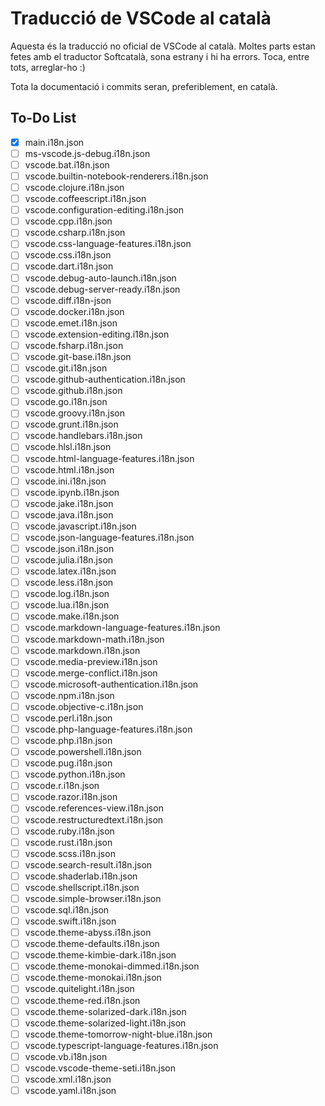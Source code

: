 # Traducció de VSCode al català

Aquesta és la traducció no oficial de VSCode al català. Moltes parts estan fetes amb el traductor Softcatalà, sona estrany i hi ha errors. Toca, entre tots, arreglar-ho :)

Tota la documentació i commits seran, preferiblement, en català.

## To-Do List

- [x] main.i18n.json
- [ ] ms-vscode.js-debug.i18n.json
- [ ] vscode.bat.i18n.json
- [ ] vscode.builtin-notebook-renderers.i18n.json
- [ ] vscode.clojure.i18n.json
- [ ] vscode.coffeescript.i18n.json
- [ ] vscode.configuration-editing.i18n.json
- [ ] vscode.cpp.i18n.json
- [ ] vscode.csharp.i18n.json
- [ ] vscode.css-language-features.i18n.json
- [ ] vscode.css.i18n.json
- [ ] vscode.dart.i18n.json
- [ ] vscode.debug-auto-launch.i18n.json
- [ ] vscode.debug-server-ready.i18n.json
- [ ] vscode.diff.i18n-json
- [ ] vscode.docker.i18n.json
- [ ] vscode.emet.i18n.json
- [ ] vscode.extension-editing.i18n.json
- [ ] vscode.fsharp.i18n.json
- [ ] vscode.git-base.i18n.json
- [ ] vscode.git.i18n.json
- [ ] vscode.github-authentication.i18n.json
- [ ] vscode.github.i18n.json
- [ ] vscode.go.i18n.json
- [ ] vscode.groovy.i18n.json
- [ ] vscode.grunt.i18n.json
- [ ] vscode.handlebars.i18n.json
- [ ] vscode.hlsl.i18n.json
- [ ] vscode.html-language-features.i18n.json
- [ ] vscode.html.i18n.json
- [ ] vscode.ini.i18n.json
- [ ] vscode.ipynb.i18n.json
- [ ] vscode.jake.i18n.json
- [ ] vscode.java.i18n.json
- [ ] vscode.javascript.i18n.json
- [ ] vscode.json-language-features.i18n.json
- [ ] vscode.json.i18n.json
- [ ] vscode.julia.i18n.json
- [ ] vscode.latex.i18n.json
- [ ] vscode.less.i18n.json
- [ ] vscode.log.i18n.json
- [ ] vscode.lua.i18n.json
- [ ] vscode.make.i18n.json
- [ ] vscode.markdown-language-features.i18n.json
- [ ] vscode.markdown-math.i18n.json
- [ ] vscode.markdown.i18n.json
- [ ] vscode.media-preview.i18n.json
- [ ] vscode.merge-conflict.i18n.json
- [ ] vscode.microsoft-authentication.i18n.json
- [ ] vscode.npm.i18n.json
- [ ] vscode.objective-c.i18n.json
- [ ] vscode.perl.i18n.json
- [ ] vscode.php-language-features.i18n.json
- [ ] vscode.php.i18n.json
- [ ] vscode.powershell.i18n.json
- [ ] vscode.pug.i18n.json
- [ ] vscode.python.i18n.json
- [ ] vscode.r.i18n.json
- [ ] vscode.razor.i18n.json
- [ ] vscode.references-view.i18n.json
- [ ] vscode.restructuredtext.i18n.json
- [ ] vscode.ruby.i18n.json
- [ ] vscode.rust.i18n.json
- [ ] vscode.scss.i18n.json
- [ ] vscode.search-result.i18n.json
- [ ] vscode.shaderlab.i18n.json
- [ ] vscode.shellscript.i18n.json
- [ ] vscode.simple-browser.i18n.json
- [ ] vscode.sql.i18n.json
- [ ] vscode.swift.i18n.json
- [ ] vscode.theme-abyss.i18n.json
- [ ] vscode.theme-defaults.i18n.json
- [ ] vscode.theme-kimbie-dark.i18n.json
- [ ] vscode.theme-monokai-dimmed.i18n.json
- [ ] vscode.theme-monokai.i18n.json
- [ ] vscode.quitelight.i18n.json
- [ ] vscode.theme-red.i18n.json
- [ ] vscode.theme-solarized-dark.i18n.json
- [ ] vscode.theme-solarized-light.i18n.json
- [ ] vscode.theme-tomorrow-night-blue.i18n.json
- [ ] vscode.typescript-language-features.i18n.json
- [ ] vscode.vb.i18n.json
- [ ] vscode.vscode-theme-seti.i18n.json
- [ ] vscode.xml.i18n.json
- [ ] vscode.yaml.i18n.json